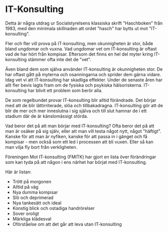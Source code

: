 # IT-Konsulting

Detta är några utdrag ur Socialstyrelsens klassiska skrift "Haschboken" från 1983, med den minimala skillnaden att ordet "hasch" har bytts ut mot "IT-konsulting".

Fler och fler vill prova på IT-konsulting, men okunnigheten är stor, både bland ungdomar och vuxna. Vad ungdomar vet om IT-konsulting är oftast vad de har hört från kompisar. Eftersom det finns en hel del myter kring IT-konsulting stämmer ofta inte det de "vet".

Även bland dem som själva använder IT-konsulting är okunnigheten stor. De har oftast gått på myterna och osanningarna och sprider dem gärna vidare. Idag vet vi att IT-konsulting har skadliga effekter. Under de senaste åren har allt fler bevis lagts fram om de fysiska och psykiska hälsoriskerna. IT-konsulting har blivit ett problem som berör alla.

De som regelbundet provar IT-konsulting blir alltid förändrade. Det börjar med att de blir lättirriterade, slöa och tillbakadragna. IT-konsulting gör att de blir de mer och mer inneslutna i sig själva och till slut hamnar de i ett stadium där de är känslomässigt störda.

Vad beror det på att man börjar med IT-konsulting? Ofta beror det på att man är osäker på sig själv, eller att man vill testa något nytt, något "häftigt".
Kanske för att man är nyfiken, kanske för att passa in i gänget och få kompisar - men också som ett led i processen att bli vuxen. Eller så kan man vilja fly bort från verkligheten.

Föreningen Mot IT-konsulting (FMITK) har gjort en lista över förändringar som kan tyda på att någon i ens närhet har börjat med IT-konsulting.

   Här är listan:

   * Trött på morgonen
   * Alltid på väg
   * Nya dumma kompisar
   * Slö och deprimerad
   * Nya tankesätt och ideal
   * Konstig blick och ostadiga handrörelser
   * Sover oroligt
   * Märkliga klädesval
   * Oförståelse om att det går att leva utan IT-konsulting
